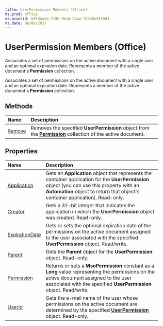 ```yaml
---
title: UserPermission Members (Office)
ms.prod: office
ms.assetid: b9fdae9a-719b-9e1d-42aa-7553de91f9d1
ms.date: 06/08/2017
---
```



# UserPermission Members (Office)
Associates a set of permissions on the active document with a single user and an optional expiration date. Represents a member of the active document's **Permission** collection.

Associates a set of permissions on the active document with a single user and an optional expiration date. Represents a member of the active document's **Permission** collection.


## Methods



|**Name**|**Description**|
|:-----|:-----|
|[Remove](userpermission-remove-method-office.md)|Removes the specified **UserPermission** object from the **[Permission](permission-object-office.md)** collection of the active document.|

## Properties



|**Name**|**Description**|
|:-----|:-----|
|[Application](userpermission-application-property-office.md)|Gets an **Application** object that represents the container application for the **UserPermission** object (you can use this property with an **Automation** object to return that object's container application). Read-only.|
|[Creator](userpermission-creator-property-office.md)|Gets a 32-bit integer that indicates the application in which the **UserPermission** object was created. Read-only.|
|[ExpirationDate](userpermission-expirationdate-property-office.md)|Gets or sets the optional expiration date of the permissions on the active document assigned to the user associated with the specified **UserPermission** object. Read/write.|
|[Parent](userpermission-parent-property-office.md)|Gets the **Parent** object for the **UserPermission** object. Read-only.|
|[Permission](userpermission-permission-property-office.md)| Returns or sets a **MsoPermission** constant as a **Long** value representing the permissions on the active document assigned to the user associated with the specified **UserPermission** object. Read/write.|
|[UserId](userpermission-userid-property-office.md)|Gets the e-mail name of the user whose permissions on the active document are determined by the specified **[UserPermission](userpermission-object-office.md)** object. Read-only.|

